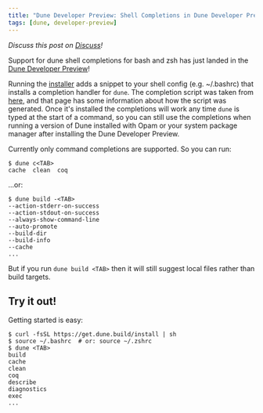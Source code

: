 ```yaml
---
title: "Dune Developer Preview: Shell Completions in Dune Developer Preview"
tags: [dune, developer-preview]
---
```


_Discuss this post on [Discuss](https://discuss.ocaml.org/t/shell-completions-in-dune-developer-preview/15522)!_

Support for dune shell completions for bash and zsh has just landed in the
[Dune Developer Preview](https://preview.dune.build?utm_source=ocaml.org&utm_medium=referral&utm_campaign=changelog)!

Running the [installer](https://preview.dune.build?utm_source=ocaml.org&utm_medium=referral&utm_campaign=changelog#download) adds a snippet to
your shell config (e.g. ~/.bashrc) that installs a completion handler for `dune`.
The completion script was taken from
[here](https://github.com/gridbugs/dune-completion-scripts), and that page has
some information about how the script was generated. Once it's installed the
completions will work any time `dune` is typed at the start of a command, so
you can still use the completions when running a version of Dune installed with
Opam or your system package manager after installing the Dune Developer Preview.

Currently only command completions are supported. So you can run:
```
$ dune c<TAB>
cache  clean  coq
```
...or:
```
$ dune build -<TAB>
--action-stderr-on-success
--action-stdout-on-success
--always-show-command-line
--auto-promote
--build-dir
--build-info
--cache
...
```
But if you run `dune build <TAB>` then it will still suggest
local files rather than build targets.

## Try it out!

Getting started is easy:

```
$ curl -fsSL https://get.dune.build/install | sh
$ source ~/.bashrc  # or: source ~/.zshrc
$ dune <TAB>
build
cache
clean
coq
describe
diagnostics
exec
...
```
